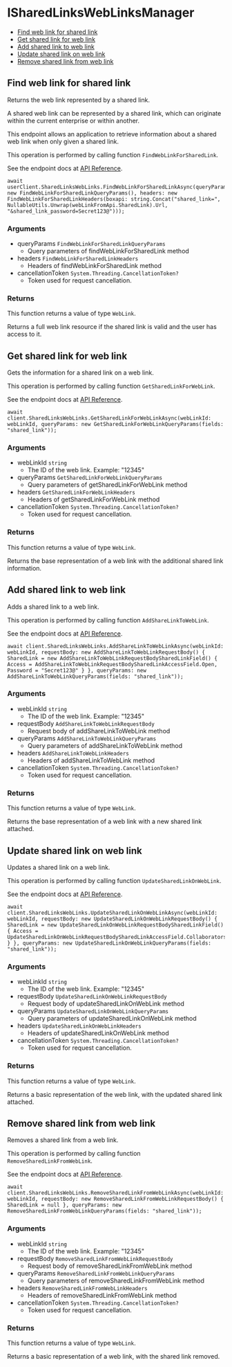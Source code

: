 # ISharedLinksWebLinksManager


- [Find web link for shared link](#find-web-link-for-shared-link)
- [Get shared link for web link](#get-shared-link-for-web-link)
- [Add shared link to web link](#add-shared-link-to-web-link)
- [Update shared link on web link](#update-shared-link-on-web-link)
- [Remove shared link from web link](#remove-shared-link-from-web-link)

## Find web link for shared link

Returns the web link represented by a shared link.

A shared web link can be represented by a shared link,
which can originate within the current enterprise or within another.

This endpoint allows an application to retrieve information about a
shared web link when only given a shared link.

This operation is performed by calling function `FindWebLinkForSharedLink`.

See the endpoint docs at
[API Reference](https://developer.box.com/reference/get-shared-items--web-links/).

<!-- sample get_shared_items#web_links -->
```
await userClient.SharedLinksWebLinks.FindWebLinkForSharedLinkAsync(queryParams: new FindWebLinkForSharedLinkQueryParams(), headers: new FindWebLinkForSharedLinkHeaders(boxapi: string.Concat("shared_link=", NullableUtils.Unwrap(webLinkFromApi.SharedLink).Url, "&shared_link_password=Secret123@")));
```

### Arguments

- queryParams `FindWebLinkForSharedLinkQueryParams`
  - Query parameters of findWebLinkForSharedLink method
- headers `FindWebLinkForSharedLinkHeaders`
  - Headers of findWebLinkForSharedLink method
- cancellationToken `System.Threading.CancellationToken?`
  - Token used for request cancellation.


### Returns

This function returns a value of type `WebLink`.

Returns a full web link resource if the shared link is valid and
the user has access to it.


## Get shared link for web link

Gets the information for a shared link on a web link.

This operation is performed by calling function `GetSharedLinkForWebLink`.

See the endpoint docs at
[API Reference](https://developer.box.com/reference/get-web-links-id--get-shared-link/).

<!-- sample get_web_links_id#get_shared_link -->
```
await client.SharedLinksWebLinks.GetSharedLinkForWebLinkAsync(webLinkId: webLinkId, queryParams: new GetSharedLinkForWebLinkQueryParams(fields: "shared_link"));
```

### Arguments

- webLinkId `string`
  - The ID of the web link. Example: "12345"
- queryParams `GetSharedLinkForWebLinkQueryParams`
  - Query parameters of getSharedLinkForWebLink method
- headers `GetSharedLinkForWebLinkHeaders`
  - Headers of getSharedLinkForWebLink method
- cancellationToken `System.Threading.CancellationToken?`
  - Token used for request cancellation.


### Returns

This function returns a value of type `WebLink`.

Returns the base representation of a web link with the
additional shared link information.


## Add shared link to web link

Adds a shared link to a web link.

This operation is performed by calling function `AddShareLinkToWebLink`.

See the endpoint docs at
[API Reference](https://developer.box.com/reference/put-web-links-id--add-shared-link/).

<!-- sample put_web_links_id#add_shared_link -->
```
await client.SharedLinksWebLinks.AddShareLinkToWebLinkAsync(webLinkId: webLinkId, requestBody: new AddShareLinkToWebLinkRequestBody() { SharedLink = new AddShareLinkToWebLinkRequestBodySharedLinkField() { Access = AddShareLinkToWebLinkRequestBodySharedLinkAccessField.Open, Password = "Secret123@" } }, queryParams: new AddShareLinkToWebLinkQueryParams(fields: "shared_link"));
```

### Arguments

- webLinkId `string`
  - The ID of the web link. Example: "12345"
- requestBody `AddShareLinkToWebLinkRequestBody`
  - Request body of addShareLinkToWebLink method
- queryParams `AddShareLinkToWebLinkQueryParams`
  - Query parameters of addShareLinkToWebLink method
- headers `AddShareLinkToWebLinkHeaders`
  - Headers of addShareLinkToWebLink method
- cancellationToken `System.Threading.CancellationToken?`
  - Token used for request cancellation.


### Returns

This function returns a value of type `WebLink`.

Returns the base representation of a web link with a new shared
link attached.


## Update shared link on web link

Updates a shared link on a web link.

This operation is performed by calling function `UpdateSharedLinkOnWebLink`.

See the endpoint docs at
[API Reference](https://developer.box.com/reference/put-web-links-id--update-shared-link/).

<!-- sample put_web_links_id#update_shared_link -->
```
await client.SharedLinksWebLinks.UpdateSharedLinkOnWebLinkAsync(webLinkId: webLinkId, requestBody: new UpdateSharedLinkOnWebLinkRequestBody() { SharedLink = new UpdateSharedLinkOnWebLinkRequestBodySharedLinkField() { Access = UpdateSharedLinkOnWebLinkRequestBodySharedLinkAccessField.Collaborators } }, queryParams: new UpdateSharedLinkOnWebLinkQueryParams(fields: "shared_link"));
```

### Arguments

- webLinkId `string`
  - The ID of the web link. Example: "12345"
- requestBody `UpdateSharedLinkOnWebLinkRequestBody`
  - Request body of updateSharedLinkOnWebLink method
- queryParams `UpdateSharedLinkOnWebLinkQueryParams`
  - Query parameters of updateSharedLinkOnWebLink method
- headers `UpdateSharedLinkOnWebLinkHeaders`
  - Headers of updateSharedLinkOnWebLink method
- cancellationToken `System.Threading.CancellationToken?`
  - Token used for request cancellation.


### Returns

This function returns a value of type `WebLink`.

Returns a basic representation of the web link, with the updated shared
link attached.


## Remove shared link from web link

Removes a shared link from a web link.

This operation is performed by calling function `RemoveSharedLinkFromWebLink`.

See the endpoint docs at
[API Reference](https://developer.box.com/reference/put-web-links-id--remove-shared-link/).

<!-- sample put_web_links_id#remove_shared_link -->
```
await client.SharedLinksWebLinks.RemoveSharedLinkFromWebLinkAsync(webLinkId: webLinkId, requestBody: new RemoveSharedLinkFromWebLinkRequestBody() { SharedLink = null }, queryParams: new RemoveSharedLinkFromWebLinkQueryParams(fields: "shared_link"));
```

### Arguments

- webLinkId `string`
  - The ID of the web link. Example: "12345"
- requestBody `RemoveSharedLinkFromWebLinkRequestBody`
  - Request body of removeSharedLinkFromWebLink method
- queryParams `RemoveSharedLinkFromWebLinkQueryParams`
  - Query parameters of removeSharedLinkFromWebLink method
- headers `RemoveSharedLinkFromWebLinkHeaders`
  - Headers of removeSharedLinkFromWebLink method
- cancellationToken `System.Threading.CancellationToken?`
  - Token used for request cancellation.


### Returns

This function returns a value of type `WebLink`.

Returns a basic representation of a web link, with the
shared link removed.


